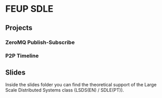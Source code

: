 # FEUP SDLE

## Projects

### ZeroMQ Publish-Subscribe

### P2P Timeline

## Slides

Inside the slides folder you can find the theoretical support of the Large Scale Distributed Systems class (LSDS(EN) / SDLE(PT)).


